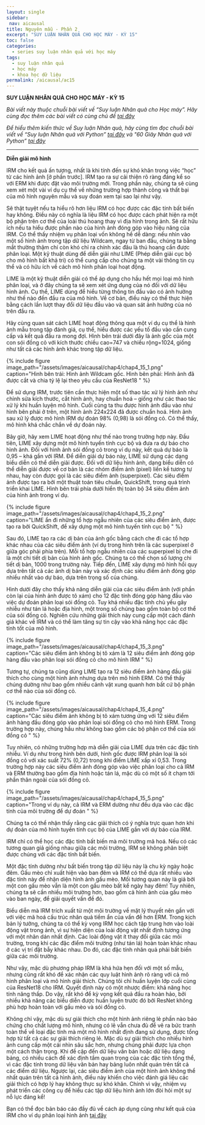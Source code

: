 ```yaml
---
layout: single
sidebar:
 nav: aicausal
title: Nguyên mẫu - Phần 2
excerpt: "SUY LUẬN NHÂN QUẢ CHO HỌC MÁY - KỲ 15"
toc: false
categories:
  - series suy luận nhân quả với học máy
tags:
  - suy luận nhân quả
  - học máy
  - khoa học dữ liệu
permalink: /aicausal/ac15
---
```


**SUY LUẬN NHÂN QUẢ CHO HỌC MÁY - KỲ 15**

*Bài viết này thuộc chuỗi bài viết về “Suy luận Nhân quả cho Học máy”. Hãy cùng đọc thêm các bài viết có cùng chủ đề [tại đây](http://kinhtehocvohai.com/aicausal/)*

*Để hiểu thêm kiến thức về Suy luận Nhân quả, hãy cùng tìm đọc chuỗi bài viết về “Suy luận Nhân quả với Python” [tại đây](http://kinhtehocvohai.com/pythoncausal/) và "60 Giây Nhân quả với Python” [tại đây](http://kinhtehocvohai.com/causalgraph/)*


-------

**Diễn giải mô hình**

IRM cho kết quả ấn tượng, nhất là khi tính đến sự khó khăn trong việc “học” từ các hình ảnh [ở phần trước]. IRM tạo ra sự cải thiện rõ ràng đáng kể so với ERM khi được đặt vào môi trường mới. Trong phần này, chúng ta sẽ cùng xem xét một vài ví dụ cụ thể về những trường hợp thành công và thất bại của mô hình nguyên mẫu và suy đoán xem tại sao lại như vậy.

Sẽ thật tuyệt nếu ta hiểu rõ hơn liệu IRM có học được các đặc tính bất biến hay không. Điều này có nghĩa là liệu IRM có học được cách phát hiện ra một bộ phận trên cơ thể của loài thú hoang thay vì địa hình trong ảnh. Sẽ rất hữu ích nếu ta hiểu được phần nào của hình ảnh đóng góp vào hiệu năng của IRM. Có thể thấy nhiệm vụ phân loại vốn không hề dễ dàng: nếu nhìn vào một số hình ảnh trong tập dữ liệu Wildcam, ngay từ ban đầu, chúng ta bằng mắt thường thậm chí còn khó chỉ ra chính xác đâu là thú hoang cần được phân loại. Một kỹ thuật dùng để diễn giải như LIME (Phép diễn giải cục bộ cho mô hình bất khả tri) có thể cung cấp cho chúng ta một vài thông tin cụ thể và có hữu ích về cách mô hình phân loại hoạt động.

LIME là một kỹ thuật diễn giải có thể áp dụng cho hầu hết mọi loại mô hình phân loại, và ở đây chúng ta sẽ xem xét ứng dụng của nó đối với dữ liệu hình ảnh. Cụ thể, LIME dùng để hiểu từng thông tin đầu vào có ảnh hưởng như thế nào đến đầu ra của mô hình. Về cơ bản, điều này có thể thực hiện bằng cách lần lượt thay đổi dữ liệu đầu vào và quan sát ảnh hưởng của nó trên đầu ra.

Hãy cùng quan sát cách LIME hoạt động thông qua một ví dụ cụ thể là hình ảnh mẫu trong tập đánh giá, cụ thể, hiểu được các yếu tố đầu vào cần cung cấp và kết quả đầu ra mong đợi. Hình bên trái dưới đây là ảnh gốc của một con sói đồng cỏ với kích thước chiều cao=747 và chiều rộng=1024, giống như tất cả các hình ảnh khác trong tập dữ liệu.



{% include figure image_path="/assets/images/aicausal/chap4/chap4_15_1.png" caption="Hình bên trái: Hình ảnh Wildcam gốc. Hình bên phải: Hình ảnh đã được cắt và chia tỷ lệ lại theo yêu cầu của ResNet18
" %}

Để sử dụng IRM, trước tiên cần thực hiện một số thao tác xử lý hình ảnh như chỉnh sửa kích thước, cắt hình ảnh, hay chuẩn hoá – giống như các thao tác xử lý khi huấn luyện mô hình. Cuối cùng ta thu được hình ảnh đầu vào như hình bên phải ở trên, một hình ảnh 224x224 đã được chuẩn hoá. Hình ảnh sau xử lý được mô hình IRM dự đoán 98%  (0,98) là sói đồng cỏ. Có thể thấy, mô hình khá chắc chắn về dự đoán này.

Bây giờ, hãy xem LIME hoạt động như thế nào trong trường hợp này. Đầu tiên, LIME xây dựng một mô hình tuyến tính cục bộ và đưa ra dự báo cho hình ảnh. Đối với hình ảnh sói đồng cỏ trong ví dụ này, kết quả dự báo là 0,95 – khá gần với IRM. Để diễn giải dự báo này, LIME sử dụng các dạng biểu diễn có thể diễn giải được. Đối với dữ liệu hình ảnh,  dạng biểu diễn có thể diễn giải được về cơ bản là các nhóm điểm ảnh (pixel) liền kề tương tự nhau, hay còn được gọi là các siêu điểm ảnh (superpixel). Các siêu điểm ảnh được tạo ra bởi một thuật toán tiêu chuẩn, QuickShift, trong quá trình triển khai LIME. Hình bên trái phía dưới hiển thị toàn bộ 34 siêu điểm ảnh của hình ảnh trong ví dụ.



{% include figure image_path="/assets/images/aicausal/chap4/chap4_15_2.png" caption="LIME ẩn đi những tổ hợp ngẫu nhiên của các siêu điểm ảnh, được tạo ra bởi QuickShift, để xây dựng một mô hình tuyến tính cục bộ
" %}

Sau đó, LIME tạo ra các dị bản của ảnh gốc bằng cách che đi các tổ hợp khác nhau của các siêu điểm ảnh (ví dụ trong hình trên là các superpixel ở giữa góc phải phía trên). Mỗi tổ hợp ngẫu nhiên của các superpixel bị che đi là một chi tiết dị bản của hình ảnh gốc. Chúng ta có thể chọn số lượng chi tiết dị bản, 1000 trong trường này. Tiếp đến, LIME xây dựng mô hình hồi quy dựa trên tất cả các ảnh dị bản này và xác định các siêu điểm ảnh đóng góp nhiều nhất vào dự báo, dựa trên trọng số của chúng.

Hình dưới đây cho thấy khả năng diễn giải của các siêu điểm ảnh (với phần còn lại của hình ảnh được tô xám) cho 12 đặc tính đóng góp hàng đầu vào việc dự đoán phân loại sói đồng cỏ. Tuy khá nhiều đặc tính chủ yếu gây nhiễu như tán lá hoặc địa hình, một trong số chúng bao gồm toàn bộ cơ thể của sói đồng cỏ. Nghiên cứu những giải thích này cung cấp một cách đánh giá khác về IRM và có thể làm tăng sự tin cậy vào khả năng học các đặc tính tốt của mô hình.


{% include figure image_path="/assets/images/aicausal/chap4/chap4_15_3.png" caption="Các siêu điểm ảnh không bị tô xám là 12 siêu điểm ảnh đóng góp hàng đầu vào phân loại sói đồng cỏ cho mô hình IRM
" %}

Tương tự, chúng ta cũng dùng LIME tạo ra 12 siêu điểm ảnh hàng đầu giải thích cho cùng một hình ảnh nhưng dựa trên mô hình ERM. Có thể thấy chúng dường như bao gồm nhiều cảnh vật xung quanh hơn bất cứ bộ phận cơ thể nào của sói đồng cỏ.

{% include figure image_path="/assets/images/aicausal/chap4/chap4_15_4.png" caption="Các siêu điểm ảnh không bị tô xám tương ứng với 12 siêu điểm ảnh hàng đầu đóng góp vào phân loại sói đồng cỏ cho mô hình ERM. Trong trường hợp này, chúng hầu như không bao gồm các bộ phận cơ thể của sói đồng cỏ
" %}

Tuy nhiên, có những trường hợp mà diễn giải của LIME dựa trên các đặc tính nhiễu. Ví dụ như trong hình bên dưới, hình gốc được IRM phân loại là sói đồng cỏ với xác suất 72% (0,72) trong khi điểm LIME xấp xỉ 0,53. Trong trường hợp này các siêu điểm ảnh đóng góp vào việc phân loại cho cả IRM và ERM thường bao gồm địa hình hoặc tán lá, mặc dù có một số ít chạm tới phần thân ngoài của sói đồng cỏ. 

{% include figure image_path="/assets/images/aicausal/chap4/chap4_15_5.png" caption="Trong ví dụ này, cả IRM và ERM dường như đều dựa vào các đặc tính của môi trường để dự đoán
" %}

Chúng ta có thể nhận thấy rằng các giải thích có ý nghĩa trực quan hơn khi dự đoán của mô hình tuyến tính cục bộ của LIME gần với dự báo của IRM.

IRM chỉ có thể học các đặc tính bất biến mà môi trường mã hoá. Nếu có các tương quan giả giống nhau giữa các môi trường, IRM sẽ không phân biệt được chúng với các đặc tính bất biến.

Một đặc tính dường như bất biến trong tập dữ liệu này là chu kỳ ngày hoặc đêm. Gấu mèo chỉ xuất hiện vào ban đêm và IRM có thể dựa rất nhiều vào đặc tính này để nhận diện hình ảnh gấu mèo. Mối tương quan này là giả bởi một con gấu mèo vẫn là một con gấu mèo bất kể ngày hay đêm! Tuy nhiên, chúng ta sẽ cần nhiều môi trường hơn, bao gồm cả hình ảnh của gấu mèo vào ban ngày, để giải quyết vấn đề đó.

Biểu diễn mà IRM trích xuất từ một môi trường về mặt lý thuyết nên gần với với việc mã hoá cấu trúc nhân quả tiềm ẩn của vấn đề hơn ERM. Trong kịch bản lý tưởng, chúng ta có thể kỳ vọng IRM học cách tập trung hơn vào loài động vật trong ảnh, vì sự hiện diện của loài động vật nhất định tương ứng với một nhãn dán nhất định. Các loài động vật ít thay đổi giữa các môi trường, trong khi các đặc điểm môi trường (như tán lá) hoàn toàn khác nhau ở các vị trí đặt bẫy khác nhau. Do đó, các đặc tính nhân quả phải bất biến giữa các môi trường.

Như vậy, mặc dù phương pháp IRM là khá hứa hẹn đối với một số mẫu, nhưng cũng rất khó để xác nhận các quy luật hình ảnh rõ ràng với cả mô hình phân loại và mô hình giải thích. Chúng tôi chỉ huấn luyện lớp cuối cùng của ResNet18 cho IRM. Quyết định này có một nhược điểm: khả năng học tính năng thấp. Do vậy, rất khó để kỳ vọng kết quả đầu ra hoàn hảo, bởi nhiều khả năng các biểu diễn được huấn luyện trước đó bởi ResNet không phù hợp hoàn toàn với gấu mèo và sói đồng cỏ.
 
Không chỉ vậy, mặc dù sự giải thích cho một hình ảnh riêng lẻ phần nào bảo chứng cho chất lượng mô hình, nhưng có lẽ vẫn chưa đủ để vẽ ra bức tranh toàn thể về loại đặc tính mà một mô hình nhất định đang sử dụng, được tổng hợp từ tất cả các sự giải thích riêng lẻ. Mặc dù sự giải thích cho nhiều hình ảnh cung cấp một cái nhìn sâu sắc hơn, nhưng chúng phải được lựa chọn một cách thận trọng. Khi đề cập đến dữ liệu văn bản hoặc dữ liệu dạng bảng, có nhiều cách để xác định tầm quan trọng của các đặc tính tổng thể, vì các đặc tính trong dữ liệu văn bản hay bảng luôn nhất quán trên tất cả các điểm dữ liệu. Ngược lại, các siêu điểm ảnh của một hình ảnh không thể nhất quán trên tất cả hình ảnh, điều này khiến cho việc đánh giá liệu các giải thích có hợp lý hay không thực sự khó khăn. Chính vì vậy, nhiệm vụ phát triển các công cụ để hiểu các tập dữ liệu hình ảnh lớn đòi hỏi một sự nỗ lực đáng kể!

Bạn có thể đọc bản báo cáo đầy đủ về cách áp dụng cũng như kết quả của IRM cho ví dụ phân loại hình ảnh [tại đây](https://scene.fastforwardlabs.com/)
